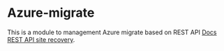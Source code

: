 # Azure-migrate 

This is a module to management Azure migrate based on REST API
[Docs REST API site recovery](https://docs.microsoft.com/en-us/rest/api/site-recovery).

